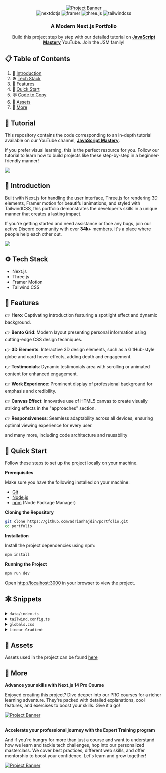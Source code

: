 <div align="center">
  <br />
    <a href="https://youtu.be/FTH6Dn3AyIQ" target="_blank">
      <img src="https://github.com/adrianhajdin/portfolio/assets/151519281/c6ca3c03-6cb7-4f67-a9b9-a73da5bfa0d8" alt="Project Banner">
    </a>
  <br />

  <div>
    <img src="https://img.shields.io/badge/-Next_JS-black?style=for-the-badge&logoColor=white&logo=nextdotjs&color=000000" alt="nextdotjs" />
    <img src="https://img.shields.io/badge/-Framer-black?style=for-the-badge&logoColor=white&logo=framer&color=0055FF" alt="framer" />
    <img src="https://img.shields.io/badge/-Three_JS-black?style=for-the-badge&logoColor=white&logo=threedotjs&color=000000" alt="three.js" />
    <img src="https://img.shields.io/badge/-Tailwind_CSS-black?style=for-the-badge&logoColor=white&logo=tailwindcss&color=06B6D4" alt="tailwindcss" />
  </div>

  <h3 align="center">A Modern Next.js Portfolio</h3>

   <div align="center">
     Build this project step by step with our detailed tutorial on <a href="https://www.youtube.com/@javascriptmastery/videos" target="_blank"><b>JavaScript Mastery</b></a> YouTube. Join the JSM family!
    </div>
</div>

## 📋 <a name="table">Table of Contents</a>

1. 🤖 [Introduction](#introduction)
2. ⚙️ [Tech Stack](#tech-stack)
3. 🔋 [Features](#features)
4. 🤸 [Quick Start](#quick-start)
5. 🕸️ [Code to Copy](#snippets)
6. 🔗 [Assets](#links)
7. 🚀 [More](#more)

## 🚨 Tutorial

This repository contains the code corresponding to an in-depth tutorial available on our YouTube channel, <a href="https://www.youtube.com/@javascriptmastery/videos" target="_blank"><b>JavaScript Mastery</b></a>.

If you prefer visual learning, this is the perfect resource for you. Follow our tutorial to learn how to build projects like these step-by-step in a beginner-friendly manner!

<a href="https://youtu.be/FTH6Dn3AyIQ" target="_blank"><img src="https://github.com/sujatagunale/EasyRead/assets/151519281/1736fca5-a031-4854-8c09-bc110e3bc16d" /></a>

## <a name="introduction">🤖 Introduction</a>

Built with Next.js for handling the user interface, Three.js for rendering 3D elements, Framer motion for beautiful animations, and styled with TailwindCSS, this portfolio demonstrates the developer's skills in a unique manner that creates a lasting impact.

If you're getting started and need assistance or face any bugs, join our active Discord community with over **34k+** members. It's a place where people help each other out.

<a href="https://discord.com/invite/n6EdbFJ" target="_blank"><img src="https://github.com/sujatagunale/EasyRead/assets/151519281/618f4872-1e10-42da-8213-1d69e486d02e" /></a>

## <a name="tech-stack">⚙️ Tech Stack</a>

-   Next.js
-   Three.js
-   Framer Motion
-   Tailwind CSS

## <a name="features">🔋 Features</a>

👉 **Hero**: Captivating introduction featuring a spotlight effect and dynamic background.

👉 **Bento Grid**: Modern layout presenting personal information using cutting-edge CSS design techniques.

👉 **3D Elements**: Interactive 3D design elements, such as a GitHub-style globe and card hover effects, adding depth and engagement.

👉 **Testimonials**: Dynamic testimonials area with scrolling or animated content for enhanced engagement.

👉 **Work Experience**: Prominent display of professional background for emphasis and credibility.

👉 **Canvas Effect**: Innovative use of HTML5 canvas to create visually striking effects in the "approaches" section.

👉 **Responsiveness**: Seamless adaptability across all devices, ensuring optimal viewing experience for every user.

and many more, including code architecture and reusability

## <a name="quick-start">🤸 Quick Start</a>

Follow these steps to set up the project locally on your machine.

**Prerequisites**

Make sure you have the following installed on your machine:

-   [Git](https://git-scm.com/)
-   [Node.js](https://nodejs.org/en)
-   [npm](https://www.npmjs.com/) (Node Package Manager)

**Cloning the Repository**

```bash
git clone https://github.com/adrianhajdin/portfolio.git
cd portfolio
```

**Installation**

Install the project dependencies using npm:

```bash
npm install
```

**Running the Project**

```bash
npm run dev
```

Open [http://localhost:3000](http://localhost:3000) in your browser to view the project.

## <a name="snippets">🕸️ Snippets</a>

<details>
<summary><code>data/index.ts</code></summary>

```typescript
export const navItems = [
    { name: 'About', link: '#about' },
    { name: 'Projects', link: '#projects' },
    { name: 'Testimonials', link: '#testimonials' },
    { name: 'Contact', link: '#contact' },
];

export const gridItems = [
    {
        id: 1,
        title: 'I prioritize client collaboration, fostering open communication ',
        description: '',
        className: 'lg:col-span-3 md:col-span-6 md:row-span-4 lg:min-h-[60vh]',
        imgClassName: 'w-full h-full',
        titleClassName: 'justify-end',
        img: '/b1.svg',
        spareImg: '',
    },
    {
        id: 2,
        title: "I'm very flexible with time zone communications",
        description: '',
        className: 'lg:col-span-2 md:col-span-3 md:row-span-2',
        imgClassName: '',
        titleClassName: 'justify-start',
        img: '',
        spareImg: '',
    },
    {
        id: 3,
        title: 'My tech stack',
        description: 'I constantly try to improve',
        className: 'lg:col-span-2 md:col-span-3 md:row-span-2',
        imgClassName: '',
        titleClassName: 'justify-center',
        img: '',
        spareImg: '',
    },
    {
        id: 4,
        title: 'Tech enthusiast with a passion for development.',
        description: '',
        className: 'lg:col-span-2 md:col-span-3 md:row-span-1',
        imgClassName: '',
        titleClassName: 'justify-start',
        img: '/grid.svg',
        spareImg: '/b4.svg',
    },

    {
        id: 5,
        title: 'Currently building a JS Animation library',
        description: 'The Inside Scoop',
        className: 'md:col-span-3 md:row-span-2',
        imgClassName: 'absolute right-0 bottom-0 md:w-96 w-60',
        titleClassName: 'justify-center md:justify-start lg:justify-center',
        img: '/b5.svg',
        spareImg: '/grid.svg',
    },
    {
        id: 6,
        title: 'Do you want to start a project together?',
        description: '',
        className: 'lg:col-span-2 md:col-span-3 md:row-span-1',
        imgClassName: '',
        titleClassName: 'justify-center md:max-w-full max-w-60 text-center',
        img: '',
        spareImg: '',
    },
];

export const projects = [
    {
        id: 1,
        title: '3D Solar System Planets to Explore',
        des: 'Explore the wonders of our solar system with this captivating 3D simulation of the planets using Three.js.',
        img: '/p1.svg',
        iconLists: ['/re.svg', '/tail.svg', '/ts.svg', '/three.svg', '/fm.svg'],
        link: 'https://github.com/adrianhajdin?tab=repositories',
    },
    {
        id: 2,
        title: 'Yoom - Video Conferencing App',
        des: 'Simplify your video conferencing experience with Yoom. Seamlessly connect with colleagues and friends.',
        img: '/p2.svg',
        iconLists: ['/next.svg', '/tail.svg', '/ts.svg', '/stream.svg', '/c.svg'],
        link: 'https://github.com/adrianhajdin/zoom-clone',
    },
    {
        id: 3,
        title: 'AI Image SaaS - Canva Application',
        des: 'A REAL Software-as-a-Service app with AI features and a payments and credits system using the latest tech stack.',
        img: '/p3.svg',
        iconLists: ['/re.svg', '/tail.svg', '/ts.svg', '/three.svg', '/c.svg'],
        link: 'https://github.com/adrianhajdin/ai_saas_app',
    },
    {
        id: 4,
        title: 'Animated Apple Iphone 3D Website',
        des: 'Recreated the Apple iPhone 15 Pro website, combining GSAP animations and Three.js 3D effects..',
        img: '/p4.svg',
        iconLists: ['/next.svg', '/tail.svg', '/ts.svg', '/three.svg', '/gsap.svg'],
        link: 'https://github.com/adrianhajdin/iphone',
    },
];

export const testimonials = [
    {
        quote: "Collaborating with Adrian was an absolute pleasure. His professionalism, promptness, and dedication to delivering exceptional results were evident throughout our project. Adrian's enthusiasm for every facet of development truly stands out. If you're seeking to elevate your website and elevate your brand, Adrian is the ideal partner.",
        name: 'Michael Johnson',
        title: 'Director of AlphaStream Technologies',
    },
    {
        quote: "Collaborating with Adrian was an absolute pleasure. His professionalism, promptness, and dedication to delivering exceptional results were evident throughout our project. Adrian's enthusiasm for every facet of development truly stands out. If you're seeking to elevate your website and elevate your brand, Adrian is the ideal partner.",
        name: 'Michael Johnson',
        title: 'Director of AlphaStream Technologies',
    },
    {
        quote: "Collaborating with Adrian was an absolute pleasure. His professionalism, promptness, and dedication to delivering exceptional results were evident throughout our project. Adrian's enthusiasm for every facet of development truly stands out. If you're seeking to elevate your website and elevate your brand, Adrian is the ideal partner.",
        name: 'Michael Johnson',
        title: 'Director of AlphaStream Technologies',
    },
    {
        quote: "Collaborating with Adrian was an absolute pleasure. His professionalism, promptness, and dedication to delivering exceptional results were evident throughout our project. Adrian's enthusiasm for every facet of development truly stands out. If you're seeking to elevate your website and elevate your brand, Adrian is the ideal partner.",
        name: 'Michael Johnson',
        title: 'Director of AlphaStream Technologies',
    },
    {
        quote: "Collaborating with Adrian was an absolute pleasure. His professionalism, promptness, and dedication to delivering exceptional results were evident throughout our project. Adrian's enthusiasm for every facet of development truly stands out. If you're seeking to elevate your website and elevate your brand, Adrian is the ideal partner.",
        name: 'Michael Johnson',
        title: 'Director of AlphaStream Technologies',
    },
];

export const companies = [
    {
        id: 1,
        name: 'cloudinary',
        img: '/cloud.svg',
        nameImg: '/cloudName.svg',
    },
    {
        id: 2,
        name: 'appwrite',
        img: '/app.svg',
        nameImg: '/appName.svg',
    },
    {
        id: 3,
        name: 'HOSTINGER',
        img: '/host.svg',
        nameImg: '/hostName.svg',
    },
    {
        id: 4,
        name: 'stream',
        img: '/s.svg',
        nameImg: '/streamName.svg',
    },
    {
        id: 5,
        name: 'docker.',
        img: '/dock.svg',
        nameImg: '/dockerName.svg',
    },
];

export const workExperience = [
    {
        id: 1,
        title: 'Frontend Engineer Intern',
        desc: 'Assisted in the development of a web-based platform using React.js, enhancing interactivity.',
        className: 'md:col-span-2',
        thumbnail: '/exp1.svg',
    },
    {
        id: 2,
        title: 'Mobile App Dev - JSM Tech',
        desc: 'Designed and developed mobile app for both iOS & Android platforms using React Native.',
        className: 'md:col-span-2', // change to md:col-span-2
        thumbnail: '/exp2.svg',
    },
    {
        id: 3,
        title: 'Freelance App Dev Project',
        desc: 'Led the dev of a mobile app for a client, from initial concept to deployment on app stores.',
        className: 'md:col-span-2', // change to md:col-span-2
        thumbnail: '/exp3.svg',
    },
    {
        id: 4,
        title: 'Lead Frontend Developer',
        desc: 'Developed and maintained user-facing features using modern frontend technologies.',
        className: 'md:col-span-2',
        thumbnail: '/exp4.svg',
    },
];

export const socialMedia = [
    {
        id: 1,
        img: '/git.svg',
    },
    {
        id: 2,
        img: '/twit.svg',
    },
    {
        id: 3,
        img: '/link.svg',
    },
];
```

</details>

<details>
<summary><code>tailwind.config.ts</code></summary>

```ts
import type { Config } from 'tailwindcss';

const svgToDataUri = require('mini-svg-data-uri');

const colors = require('tailwindcss/colors');
const { default: flattenColorPalette } = require('tailwindcss/lib/util/flattenColorPalette');

const config = {
    darkMode: ['class'],
    content: [
        './pages/**/*.{ts,tsx}',
        './components/**/*.{ts,tsx}',
        './app/**/*.{ts,tsx}',
        './src/**/*.{ts,tsx}',
        './data/**/*.{ts,tsx}',
    ],
    prefix: '',
    theme: {
        container: {
            center: true,
            padding: '2rem',
            screens: {
                '2xl': '1400px',
            },
        },
        extend: {
            colors: {
                black: {
                    DEFAULT: '#000',
                    100: '#000319',
                    200: 'rgba(17, 25, 40, 0.75)',
                    300: 'rgba(255, 255, 255, 0.125)',
                },
                white: {
                    DEFAULT: '#FFF',
                    100: '#BEC1DD',
                    200: '#C1C2D3',
                },
                blue: {
                    '100': '#E4ECFF',
                },
                purple: '#CBACF9',
                border: 'hsl(var(--border))',
                input: 'hsl(var(--input))',
                ring: 'hsl(var(--ring))',
                background: 'hsl(var(--background))',
                foreground: 'hsl(var(--foreground))',
                primary: {
                    DEFAULT: 'hsl(var(--primary))',
                    foreground: 'hsl(var(--primary-foreground))',
                },
                secondary: {
                    DEFAULT: 'hsl(var(--secondary))',
                    foreground: 'hsl(var(--secondary-foreground))',
                },
                destructive: {
                    DEFAULT: 'hsl(var(--destructive))',
                    foreground: 'hsl(var(--destructive-foreground))',
                },
                muted: {
                    DEFAULT: 'hsl(var(--muted))',
                    foreground: 'hsl(var(--muted-foreground))',
                },
                accent: {
                    DEFAULT: 'hsl(var(--accent))',
                    foreground: 'hsl(var(--accent-foreground))',
                },
                popover: {
                    DEFAULT: 'hsl(var(--popover))',
                    foreground: 'hsl(var(--popover-foreground))',
                },
                card: {
                    DEFAULT: 'hsl(var(--card))',
                    foreground: 'hsl(var(--card-foreground))',
                },
            },
            borderRadius: {
                lg: 'var(--radius)',
                md: 'calc(var(--radius) - 2px)',
                sm: 'calc(var(--radius) - 4px)',
            },
            keyframes: {
                'accordion-down': {
                    from: { height: '0' },
                    to: { height: 'var(--radix-accordion-content-height)' },
                },
                'accordion-up': {
                    from: { height: 'var(--radix-accordion-content-height)' },
                    to: { height: '0' },
                },
                spotlight: {
                    '0%': {
                        opacity: '0',
                        transform: 'translate(-72%, -62%) scale(0.5)',
                    },
                    '100%': {
                        opacity: '1',
                        transform: 'translate(-50%,-40%) scale(1)',
                    },
                },
                shimmer: {
                    from: {
                        backgroundPosition: '0 0',
                    },
                    to: {
                        backgroundPosition: '-200% 0',
                    },
                },
                moveHorizontal: {
                    '0%': {
                        transform: 'translateX(-50%) translateY(-10%)',
                    },
                    '50%': {
                        transform: 'translateX(50%) translateY(10%)',
                    },
                    '100%': {
                        transform: 'translateX(-50%) translateY(-10%)',
                    },
                },
                moveInCircle: {
                    '0%': {
                        transform: 'rotate(0deg)',
                    },
                    '50%': {
                        transform: 'rotate(180deg)',
                    },
                    '100%': {
                        transform: 'rotate(360deg)',
                    },
                },
                moveVertical: {
                    '0%': {
                        transform: 'translateY(-50%)',
                    },
                    '50%': {
                        transform: 'translateY(50%)',
                    },
                    '100%': {
                        transform: 'translateY(-50%)',
                    },
                },
                scroll: {
                    to: {
                        transform: 'translate(calc(-50% - 0.5rem))',
                    },
                },
            },
            animation: {
                'accordion-down': 'accordion-down 0.2s ease-out',
                'accordion-up': 'accordion-up 0.2s ease-out',
                spotlight: 'spotlight 2s ease .75s 1 forwards',
                shimmer: 'shimmer 2s linear infinite',
                first: 'moveVertical 30s ease infinite',
                second: 'moveInCircle 20s reverse infinite',
                third: 'moveInCircle 40s linear infinite',
                fourth: 'moveHorizontal 40s ease infinite',
                fifth: 'moveInCircle 20s ease infinite',
                scroll: 'scroll var(--animation-duration, 40s) var(--animation-direction, forwards) linear infinite',
            },
        },
    },
    plugins: [
        require('tailwindcss-animate'),
        addVariablesForColors,
        function ({ matchUtilities, theme }: any) {
            matchUtilities(
                {
                    'bg-grid': (value: any) => ({
                        backgroundImage: `url("${svgToDataUri(
                            `<svg xmlns="http://www.w3.org/2000/svg" viewBox="0 0 32 32" width="100" height="100" fill="none" stroke="${value}"><path d="M0 .5H31.5V32"/></svg>`,
                        )}")`,
                    }),
                    'bg-grid-small': (value: any) => ({
                        backgroundImage: `url("${svgToDataUri(
                            `<svg xmlns="http://www.w3.org/2000/svg" viewBox="0 0 32 32" width="8" height="8" fill="none" stroke="${value}"><path d="M0 .5H31.5V32"/></svg>`,
                        )}")`,
                    }),
                    'bg-dot': (value: any) => ({
                        backgroundImage: `url("${svgToDataUri(
                            `<svg xmlns="http://www.w3.org/2000/svg" viewBox="0 0 32 32" width="16" height="16" fill="none"><circle fill="${value}" id="pattern-circle" cx="10" cy="10" r="1.6257413380501518"></circle></svg>`,
                        )}")`,
                    }),
                },
                { values: flattenColorPalette(theme('backgroundColor')), type: 'color' },
            );
        },
    ],
} satisfies Config;

function addVariablesForColors({ addBase, theme }: any) {
    let allColors = flattenColorPalette(theme('colors'));
    let newVars = Object.fromEntries(Object.entries(allColors).map(([key, val]) => [`--${key}`, val]));

    addBase({
        ':root': newVars,
    });
}

export default config;
```

</details>

<details>
<summary><code>globals.css</code></summary>

```css
@tailwind base;
@tailwind components;
@tailwind utilities;

@layer base {
    :root {
        --background: 0 0% 100%;
        --foreground: 240 10% 3.9%;

        --card: 0 0% 100%;
        --card-foreground: 240 10% 3.9%;

        --popover: 0 0% 100%;
        --popover-foreground: 240 10% 3.9%;

        --primary: 240 5.9% 10%;
        --primary-foreground: 0 0% 98%;

        --secondary: 240 4.8% 95.9%;
        --secondary-foreground: 240 5.9% 10%;

        --muted: 240 4.8% 95.9%;
        --muted-foreground: 240 3.8% 46.1%;

        --accent: 240 4.8% 95.9%;
        --accent-foreground: 240 5.9% 10%;

        --destructive: 0 84.2% 60.2%;
        --destructive-foreground: 0 0% 98%;

        --border: 240 5.9% 90%;
        --input: 240 5.9% 90%;
        --ring: 240 10% 3.9%;

        --radius: 0.5rem;
    }

    .dark {
        --background: 240 10% 3.9%;
        --foreground: 0 0% 98%;

        --card: 240 10% 3.9%;
        --card-foreground: 0 0% 98%;

        --popover: 240 10% 3.9%;
        --popover-foreground: 0 0% 98%;

        --primary: 0 0% 98%;
        --primary-foreground: 240 5.9% 10%;

        --secondary: 240 3.7% 15.9%;
        --secondary-foreground: 0 0% 98%;

        --muted: 240 3.7% 15.9%;
        --muted-foreground: 240 5% 64.9%;

        --accent: 240 3.7% 15.9%;
        --accent-foreground: 0 0% 98%;

        --destructive: 0 62.8% 30.6%;
        --destructive-foreground: 0 0% 98%;

        --border: 240 3.7% 15.9%;
        --input: 240 3.7% 15.9%;
        --ring: 240 4.9% 83.9%;
    }
}

@layer base {
    * {
        @apply border-border !scroll-smooth;
    }
    body {
        @apply bg-background text-foreground;
    }
    button {
        @apply active:outline-none;
    }
}

@layer utilities {
    .heading {
        @apply font-bold text-4xl md:text-5xl text-center;
    }

    .black-gradient {
        background: linear-gradient(90deg, #161a31 0%, #06091f 100%);
    }
}
```

</details>

<details>
<summary><code>Linear Gradient</code></summary>

```js
style={{
        //   add these two
        //   you can generate the color from here https://cssgradient.io/
        background: "rgb(4,7,29)",
        backgroundColor:
          "linear-gradient(90deg, rgba(4,7,29,1) 0%, rgba(12,14,35,1) 100%)",
      }}
```

</details>

## <a name="links">🔗 Assets</a>

Assets used in the project can be found [here](https://drive.google.com/file/d/1ZmtiMilUYTp1wkiXWMFX6AUk-msE981-/view?usp=sharing)

## <a name="more">🚀 More</a>

**Advance your skills with Next.js 14 Pro Course**

Enjoyed creating this project? Dive deeper into our PRO courses for a richer learning adventure. They're packed with detailed explanations, cool features, and exercises to boost your skills. Give it a go!

<a href="https://jsmastery.pro/next14" target="_blank">
<img src="https://github.com/sujatagunale/EasyRead/assets/151519281/557837ce-f612-4530-ab24-189e75133c71" alt="Project Banner">
</a>

<br />
<br />

**Accelerate your professional journey with the Expert Training program**

And if you're hungry for more than just a course and want to understand how we learn and tackle tech challenges, hop into our personalized masterclass. We cover best practices, different web skills, and offer mentorship to boost your confidence. Let's learn and grow together!

<a href="https://www.jsmastery.pro/masterclass" target="_blank">
<img src="https://github.com/sujatagunale/EasyRead/assets/151519281/fed352ad-f27b-400d-9b8f-c7fe628acb84" alt="Project Banner">
</a>

#
